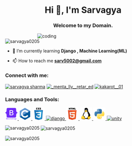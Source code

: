 <h1 align="center">Hi 👋, I'm Sarvagya</h1>
<h3 align="center">Welcome to my Domain.</h3>

<img align="right" alt="coding" width="400" src="https://www.google.com/url?sa=i&url=https%3A%2F%2Fgifdb.com%2Fgif%2Fscrolling-up-green-system-coding-nxt2vg8bl6e4wbo1.html&psig=AOvVaw2n_myF5Scsh0ipp9QUs5jm&ust=1711644230816000&source=images&cd=vfe&opi=89978449&ved=0CBEQjRxqFwoTCJC4vePxlIUDFQAAAAAdAAAAABBB">

<p align="left"> <img src="https://komarev.com/ghpvc/?username=sarvagya0205&label=Profile%20views&color=0e75b6&style=flat" alt="sarvagya0205" /> </p>

- 🌱 I’m currently learning **Django , Machine Learning(ML)**

- 📫 How to reach me **sarv5002@gmail.com**

<h3 align="left">Connect with me:</h3>
<p align="left">
<a href="https://linkedin.com/in/sarvagya sharma" target="blank"><img align="center" src="[https://raw.githubusercontent.com/rahuldkjain/github-profile-readme-generator/master/src/images/icons/Social/linked-in-alt.svg](https://www.google.com/url?sa=i&url=https%3A%2F%2Fgithub.com%2FAnmol-Baranwal%2FCool-GIFs-For-GitHub&psig=AOvVaw2n_myF5Scsh0ipp9QUs5jm&ust=1711644230816000&source=images&cd=vfe&opi=89978449&ved=0CBEQjRxqFwoTCJC4vePxlIUDFQAAAAAdAAAAABAs)" alt="sarvagya sharma" height="30" width="40" /></a>
<a href="https://instagram.com/_menta_lly__retar_ed" target="blank"><img align="center" src="https://raw.githubusercontent.com/rahuldkjain/github-profile-readme-generator/master/src/images/icons/Social/instagram.svg" alt="_menta_lly__retar_ed" height="30" width="40" /></a>
<a href="https://discord.gg/kakarot__01" target="blank"><img align="center" src="https://raw.githubusercontent.com/rahuldkjain/github-profile-readme-generator/master/src/images/icons/Social/discord.svg" alt="kakarot__01" height="30" width="40" /></a>
</p>

<h3 align="left">Languages and Tools:</h3>
<p align="left"> <a href="https://getbootstrap.com" target="_blank" rel="noreferrer"> <img src="https://raw.githubusercontent.com/devicons/devicon/master/icons/bootstrap/bootstrap-plain-wordmark.svg" alt="bootstrap" width="40" height="40"/> </a> <a href="https://www.cprogramming.com/" target="_blank" rel="noreferrer"> <img src="https://raw.githubusercontent.com/devicons/devicon/master/icons/c/c-original.svg" alt="c" width="40" height="40"/> </a> <a href="https://www.w3schools.com/css/" target="_blank" rel="noreferrer"> <img src="https://raw.githubusercontent.com/devicons/devicon/master/icons/css3/css3-original-wordmark.svg" alt="css3" width="40" height="40"/> </a> <a href="https://www.djangoproject.com/" target="_blank" rel="noreferrer"> <img src="https://cdn.worldvectorlogo.com/logos/django.svg" alt="django" width="40" height="40"/> </a> <a href="https://www.w3.org/html/" target="_blank" rel="noreferrer"> <img src="https://raw.githubusercontent.com/devicons/devicon/master/icons/html5/html5-original-wordmark.svg" alt="html5" width="40" height="40"/> </a> <a href="https://www.linux.org/" target="_blank" rel="noreferrer"> <img src="https://raw.githubusercontent.com/devicons/devicon/master/icons/linux/linux-original.svg" alt="linux" width="40" height="40"/> </a> <a href="https://www.python.org" target="_blank" rel="noreferrer"> <img src="https://raw.githubusercontent.com/devicons/devicon/master/icons/python/python-original.svg" alt="python" width="40" height="40"/> </a> <a href="https://unity.com/" target="_blank" rel="noreferrer"> <img src="https://www.vectorlogo.zone/logos/unity3d/unity3d-icon.svg" alt="unity" width="40" height="40"/> </a> </p>

<p><img align="left" src="https://github-readme-stats.vercel.app/api/top-langs?username=sarvagya0205&show_icons=true&locale=en&layout=compact" alt="sarvagya0205" /></p>

<p>&nbsp;<img align="center" src="https://github-readme-stats.vercel.app/api?username=sarvagya0205&show_icons=true&locale=en" alt="sarvagya0205" /></p>

<p><img align="center" src="https://github-readme-streak-stats.herokuapp.com/?user=sarvagya0205&" alt="sarvagya0205" /></p>
